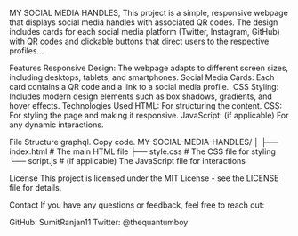 MY SOCIAL MEDIA HANDLES,
This project is a simple, responsive webpage that displays social media handles with associated QR codes. The design includes cards for each social media platform (Twitter, Instagram, GitHub) with QR codes and clickable buttons that direct users to the respective profiles...

Features
Responsive Design: The webpage adapts to different screen sizes, including desktops, tablets, and smartphones.
Social Media Cards: Each card contains a QR code and a link to a social media profile..
CSS Styling: Includes modern design elements such as box shadows, gradients, and hover effects.
Technologies Used
HTML: For structuring the content.
CSS: For styling the page and making it responsive.
JavaScript: (if applicable) For any dynamic interactions.

File Structure
graphql.
Copy code.
MY-SOCIAL-MEDIA-HANDLES/
│
├── index.html      # The main HTML file
├── style.css       # The CSS file for styling
└── script.js       # (if applicable) The JavaScript file for interactions


License
This project is licensed under the MIT License - see the LICENSE file for details.

Contact
If you have any questions or feedback, feel free to reach out:

GitHub: SumitRanjan11
Twitter: @thequantumboy
